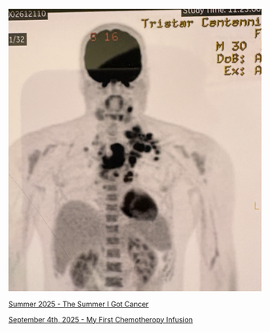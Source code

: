 ![extrasmall](https://github.com/jottenlips/jottenlips.github.io/blob/main/finding-out-8-30-2025-img/cancerpet.png?raw=true)

[Summer 2025 - The Summer I Got Cancer](finding-out-8-30-2025/)

[September 4th, 2025 - My First Chemotheropy Infusion](first-infusion-of-chemo-9-4-2025/)